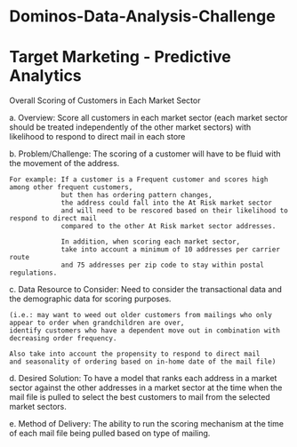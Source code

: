 # Dominos-Data-Analysis-Challenge
# Target Marketing - Predictive Analytics

Overall Scoring of Customers in Each Market Sector

a.	Overview: 
    Score all customers in each market sector (each market sector should be treated independently of the other market sectors) with    
    likelihood to respond to direct mail in each store 

b.	Problem/Challenge: 
    The scoring of a customer will have to be fluid with the movement of the address. 
    
    For example: If a customer is a Frequent customer and scores high among other frequent customers,
                 but then has ordering pattern changes,
                 the address could fall into the At Risk market sector 
                 and will need to be rescored based on their likelihood to respond to direct mail 
                 compared to the other At Risk market sector addresses. 
    
                 In addition, when scoring each market sector, 
                 take into account a minimum of 10 addresses per carrier route 
                 and 75 addresses per zip code to stay within postal regulations.

c.	Data Resource to Consider: 
    Need to consider the transactional data and the demographic data for scoring purposes. 

    (i.e.: may want to weed out older customers from mailings who only appear to order when grandchildren are over, 
    identify customers who have a dependent move out in combination with decreasing order frequency.  

    Also take into account the propensity to respond to direct mail 
    and seasonality of ordering based on in-home date of the mail file)

d.	Desired Solution: 
    To have a model that ranks each address in a market sector against the other addresses in a market sector at the time when the mail       file is pulled to select the best customers to mail from the selected market sectors.

e.	Method of Delivery: 
    The ability to run the scoring mechanism at the time of each mail file being pulled based on type of mailing.

